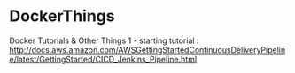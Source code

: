 # DockerThings
Docker Tutorials &amp; Other Things
1 - starting tutorial : http://docs.aws.amazon.com/AWSGettingStartedContinuousDeliveryPipeline/latest/GettingStarted/CICD_Jenkins_Pipeline.html
